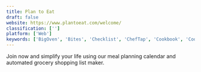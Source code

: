 ```yaml
---
title: Plan to Eat
draft: false 
website: https://www.plantoeat.com/welcome/
classification: ['']
platform: ['Web']
keywords: ['BigOven', 'Bites', 'Checklist', 'ChefTap', 'Cookbook', 'Cookpad', 'Epicurious', 'GNOME Recipes', 'Green Kitchen', 'HeyFood', 'Krecipes', 'Listonic', 'MacGourmet', 'My Recipe Book', 'OnlyEats', 'Paprika Recipe Manager', 'Pepperplate', 'Plan Well Eat Well', 'SSuite Recipe Organiser', 'VeggieSouls Vegan Recipes', 'Yummly']
---
```

Join now and simplify your life using our meal planning calendar and automated grocery shopping list maker.